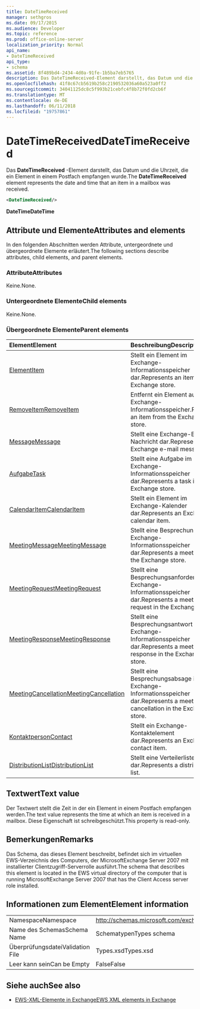 ```yaml
---
title: DateTimeReceived
manager: sethgros
ms.date: 09/17/2015
ms.audience: Developer
ms.topic: reference
ms.prod: office-online-server
localization_priority: Normal
api_name:
- DateTimeReceived
api_type:
- schema
ms.assetid: 8f489bd4-2434-4d0a-91fe-1b5ba7eb5765
description: Das DateTimeReceived-Element darstellt, das Datum und die Uhrzeit, die ein Element in einem Postfach empfangen wurde.
ms.openlocfilehash: 41f8c67cb5619b258c2190532036a60a523a0ff2
ms.sourcegitcommit: 34041125dc8c5f993b21cebfc4f8b72f0fd2cb6f
ms.translationtype: MT
ms.contentlocale: de-DE
ms.lasthandoff: 06/11/2018
ms.locfileid: "19757861"
---
```

# <a name="datetimereceived"></a><span data-ttu-id="8be36-103">DateTimeReceived</span><span class="sxs-lookup"><span data-stu-id="8be36-103">DateTimeReceived</span></span>

<span data-ttu-id="8be36-104">Das **DateTimeReceived** -Element darstellt, das Datum und die Uhrzeit, die ein Element in einem Postfach empfangen wurde.</span><span class="sxs-lookup"><span data-stu-id="8be36-104">The **DateTimeReceived** element represents the date and time that an item in a mailbox was received.</span></span> 
  
```xml
<DateTimeReceived/>
```

<span data-ttu-id="8be36-105">**DateTime**</span><span class="sxs-lookup"><span data-stu-id="8be36-105">**DateTime**</span></span>

## <a name="attributes-and-elements"></a><span data-ttu-id="8be36-106">Attribute und Elemente</span><span class="sxs-lookup"><span data-stu-id="8be36-106">Attributes and elements</span></span>

<span data-ttu-id="8be36-107">In den folgenden Abschnitten werden Attribute, untergeordnete und übergeordnete Elemente erläutert.</span><span class="sxs-lookup"><span data-stu-id="8be36-107">The following sections describe attributes, child elements, and parent elements.</span></span>
  
### <a name="attributes"></a><span data-ttu-id="8be36-108">Attribute</span><span class="sxs-lookup"><span data-stu-id="8be36-108">Attributes</span></span>

<span data-ttu-id="8be36-109">Keine.</span><span class="sxs-lookup"><span data-stu-id="8be36-109">None.</span></span>
  
### <a name="child-elements"></a><span data-ttu-id="8be36-110">Untergeordnete Elemente</span><span class="sxs-lookup"><span data-stu-id="8be36-110">Child elements</span></span>

<span data-ttu-id="8be36-111">Keine.</span><span class="sxs-lookup"><span data-stu-id="8be36-111">None.</span></span>
  
### <a name="parent-elements"></a><span data-ttu-id="8be36-112">Übergeordnete Elemente</span><span class="sxs-lookup"><span data-stu-id="8be36-112">Parent elements</span></span>

|<span data-ttu-id="8be36-113">**Element**</span><span class="sxs-lookup"><span data-stu-id="8be36-113">**Element**</span></span>|<span data-ttu-id="8be36-114">**Beschreibung**</span><span class="sxs-lookup"><span data-stu-id="8be36-114">**Description**</span></span>|
|:-----|:-----|
|[<span data-ttu-id="8be36-115">Element</span><span class="sxs-lookup"><span data-stu-id="8be36-115">Item</span></span>](item.md) <br/> |<span data-ttu-id="8be36-116">Stellt ein Element im Exchange-Informationsspeicher dar.</span><span class="sxs-lookup"><span data-stu-id="8be36-116">Represents an item in the Exchange store.</span></span>  <br/> |
|[<span data-ttu-id="8be36-117">RemoveItem</span><span class="sxs-lookup"><span data-stu-id="8be36-117">RemoveItem</span></span>](removeitem.md) <br/> |<span data-ttu-id="8be36-118">Entfernt ein Element aus dem Exchange-Informationsspeicher.</span><span class="sxs-lookup"><span data-stu-id="8be36-118">Removes an item from the Exchange store.</span></span>  <br/> |
|[<span data-ttu-id="8be36-119">Message</span><span class="sxs-lookup"><span data-stu-id="8be36-119">Message</span></span>](message-ex15websvcsotherref.md) <br/> |<span data-ttu-id="8be36-120">Stellt eine Exchange-E-Mail-Nachricht dar.</span><span class="sxs-lookup"><span data-stu-id="8be36-120">Represents an Exchange e-mail message.</span></span>  <br/> |
|[<span data-ttu-id="8be36-121">Aufgabe</span><span class="sxs-lookup"><span data-stu-id="8be36-121">Task</span></span>](task.md) <br/> |<span data-ttu-id="8be36-122">Stellt eine Aufgabe im Exchange-Informationsspeicher dar.</span><span class="sxs-lookup"><span data-stu-id="8be36-122">Represents a task in the Exchange store.</span></span>  <br/> |
|[<span data-ttu-id="8be36-123">CalendarItem</span><span class="sxs-lookup"><span data-stu-id="8be36-123">CalendarItem</span></span>](calendaritem.md) <br/> |<span data-ttu-id="8be36-124">Stellt ein Element im Exchange-Kalender dar.</span><span class="sxs-lookup"><span data-stu-id="8be36-124">Represents an Exchange calendar item.</span></span>  <br/> |
|[<span data-ttu-id="8be36-125">MeetingMessage</span><span class="sxs-lookup"><span data-stu-id="8be36-125">MeetingMessage</span></span>](meetingmessage.md) <br/> |<span data-ttu-id="8be36-126">Stellt eine Besprechung im Exchange-Informationsspeicher dar.</span><span class="sxs-lookup"><span data-stu-id="8be36-126">Represents a meeting in the Exchange store.</span></span>  <br/> |
|[<span data-ttu-id="8be36-127">MeetingRequest</span><span class="sxs-lookup"><span data-stu-id="8be36-127">MeetingRequest</span></span>](meetingrequest.md) <br/> |<span data-ttu-id="8be36-128">Stellt eine Besprechungsanforderung im Exchange-Informationsspeicher dar.</span><span class="sxs-lookup"><span data-stu-id="8be36-128">Represents a meeting request in the Exchange store.</span></span>  <br/> |
|[<span data-ttu-id="8be36-129">MeetingResponse</span><span class="sxs-lookup"><span data-stu-id="8be36-129">MeetingResponse</span></span>](meetingresponse.md) <br/> |<span data-ttu-id="8be36-130">Stellt eine Besprechungsantwort im Exchange-Informationsspeicher dar.</span><span class="sxs-lookup"><span data-stu-id="8be36-130">Represents a meeting response in the Exchange store.</span></span>  <br/> |
|[<span data-ttu-id="8be36-131">MeetingCancellation</span><span class="sxs-lookup"><span data-stu-id="8be36-131">MeetingCancellation</span></span>](meetingcancellation.md) <br/> |<span data-ttu-id="8be36-132">Stellt eine Besprechungsabsage im Exchange-Informationsspeicher dar.</span><span class="sxs-lookup"><span data-stu-id="8be36-132">Represents a meeting cancellation in the Exchange store.</span></span>  <br/> |
|[<span data-ttu-id="8be36-133">Kontaktperson</span><span class="sxs-lookup"><span data-stu-id="8be36-133">Contact</span></span>](contact.md) <br/> |<span data-ttu-id="8be36-134">Stellt ein Exchange-Kontaktelement dar.</span><span class="sxs-lookup"><span data-stu-id="8be36-134">Represents an Exchange contact item.</span></span>  <br/> |
|[<span data-ttu-id="8be36-135">DistributionList</span><span class="sxs-lookup"><span data-stu-id="8be36-135">DistributionList</span></span>](distributionlist.md) <br/> |<span data-ttu-id="8be36-136">Stellt eine Verteilerliste dar.</span><span class="sxs-lookup"><span data-stu-id="8be36-136">Represents a distribution list.</span></span>  <br/> |
   
## <a name="text-value"></a><span data-ttu-id="8be36-137">Textwert</span><span class="sxs-lookup"><span data-stu-id="8be36-137">Text value</span></span>

<span data-ttu-id="8be36-138">Der Textwert stellt die Zeit in der ein Element in einem Postfach empfangen werden.</span><span class="sxs-lookup"><span data-stu-id="8be36-138">The text value represents the time at which an item is received in a mailbox.</span></span> <span data-ttu-id="8be36-139">Diese Eigenschaft ist schreibgeschützt.</span><span class="sxs-lookup"><span data-stu-id="8be36-139">This property is read-only.</span></span>
  
## <a name="remarks"></a><span data-ttu-id="8be36-140">Bemerkungen</span><span class="sxs-lookup"><span data-stu-id="8be36-140">Remarks</span></span>

<span data-ttu-id="8be36-141">Das Schema, das dieses Element beschreibt, befindet sich im virtuellen EWS-Verzeichnis des Computers, der MicrosoftExchange Server 2007 mit installierter Clientzugriff-Serverrolle ausführt.</span><span class="sxs-lookup"><span data-stu-id="8be36-141">The schema that describes this element is located in the EWS virtual directory of the computer that is running MicrosoftExchange Server 2007 that has the Client Access server role installed.</span></span>
  
## <a name="element-information"></a><span data-ttu-id="8be36-142">Informationen zum Element</span><span class="sxs-lookup"><span data-stu-id="8be36-142">Element information</span></span>

|||
|:-----|:-----|
|<span data-ttu-id="8be36-143">Namespace</span><span class="sxs-lookup"><span data-stu-id="8be36-143">Namespace</span></span>  <br/> |http://schemas.microsoft.com/exchange/services/2006/types  <br/> |
|<span data-ttu-id="8be36-144">Name des Schemas</span><span class="sxs-lookup"><span data-stu-id="8be36-144">Schema Name</span></span>  <br/> |<span data-ttu-id="8be36-145">Schematypen</span><span class="sxs-lookup"><span data-stu-id="8be36-145">Types schema</span></span>  <br/> |
|<span data-ttu-id="8be36-146">Überprüfungsdatei</span><span class="sxs-lookup"><span data-stu-id="8be36-146">Validation File</span></span>  <br/> |<span data-ttu-id="8be36-147">Types.xsd</span><span class="sxs-lookup"><span data-stu-id="8be36-147">Types.xsd</span></span>  <br/> |
|<span data-ttu-id="8be36-148">Leer kann sein</span><span class="sxs-lookup"><span data-stu-id="8be36-148">Can be Empty</span></span>  <br/> |<span data-ttu-id="8be36-149">False</span><span class="sxs-lookup"><span data-stu-id="8be36-149">False</span></span>  <br/> |
   
## <a name="see-also"></a><span data-ttu-id="8be36-150">Siehe auch</span><span class="sxs-lookup"><span data-stu-id="8be36-150">See also</span></span>

- [<span data-ttu-id="8be36-151">EWS-XML-Elemente in Exchange</span><span class="sxs-lookup"><span data-stu-id="8be36-151">EWS XML elements in Exchange</span></span>](ews-xml-elements-in-exchange.md)

